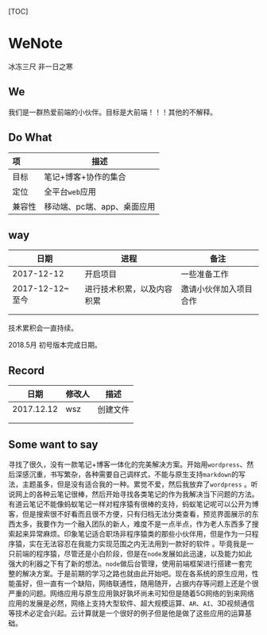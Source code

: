 [TOC]

# WeNote

冰冻三尺 非一日之寒

## We

我们是一群热爱前端的小伙伴。目标是大前端！！！其他的不解释。



## Do What

| 项    | 描述               |
| :--- | ---------------- |
| 目标   | 笔记+博客+协作的集合      |
| 定位   | 全平台`web`应用       |
| 兼容性  | 移动端、pc端、app、桌面应用 |



## way

| 日期            | 进程            | 备注          |
| ------------- | ------------- | ----------- |
| 2017-12-12    | 开启项目          | 一些准备工作      |
| 2017-12-12~至今 | 进行技术积累，以及内容积累 | 邀请小伙伴加入项目合作 |
|               |               |             |
|               |               |             |

技术累积会一直持续。

2018.5月 初号版本完成日期。



## Record

| 日期         | 修改人  | 描述   |
| ---------- | ---- | ---- |
| 2017.12.12 | wsz  | 创建文件 |
|            |      |      |
|            |      |      |



## Some want to say

寻找了很久，没有一款笔记+博客一体化的完美解决方案。开始用`wordpress`、然后深感沉重，书写繁杂，各种需要自己调样式，不能与原生支持`markdown`的写法，主题虽多，但是没有适合我的一种。累觉不爱，然后我放弃了`wordpress` 。听说网上的各种云笔记很棒，然后开始寻找各类笔记的作为我解决当下问题的方法。有道云笔记不能像蚂蚁笔记一样对程序猿有很棒的支持，蚂蚁笔记呢可以公开为博客，但是搜索很不好看而且很不方便，只有归档无法分类查看，预览界面展示的东西太多，我要作为一个融入团队的新人，难度不是一点半点，作为老人东西多了搜索起来异常麻烦。印象笔记适合职场非程序猿类的那些小伙伴用，但是作为一只程序猿，实在无法容忍在我能力实现范围之内无法用到一款好的软件 。毕竟我是一只前端的程序猿，尽管还是小白阶段，但是在`node`发展如此迅速，以及能力如此强大的利器之下有了新的想法。`node`做后台管理，使用前端框架进行搭建一套完整的解决方案。于是前期的学习之路也就由此开始吧。现在各系统的原生应用，性能虽好，但一直有一个缺陷，网络联通性，随用随开，占据内存等问题上还是个很严重的问题。网络应用与原生应用孰好孰坏尚未可知但是随着5G网络的到来网络应用的发展是必然，网络上支持大型软件、超大规模运算、`AR`、`AI`、3D视频通信等技术必定会兴起。云计算就是一个很好的例子但是他是做了这些应用的运算基础。